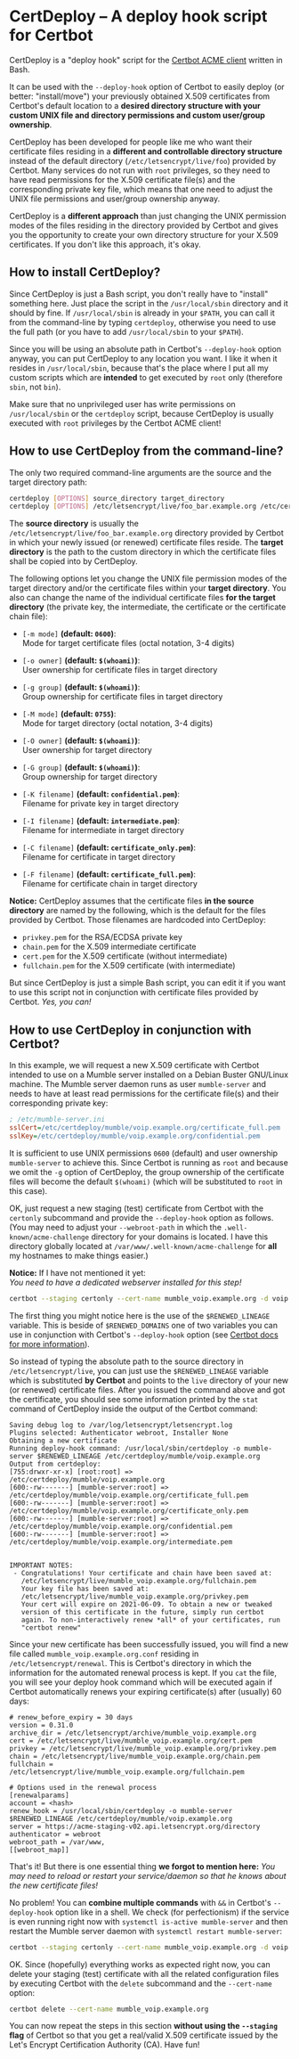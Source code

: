 # CertDeploy – A deploy hook script for Certbot
CertDeploy is a "deploy hook" script for the [Certbot ACME client](https://certbot.eff.org/) written in Bash.

It can be used with the `--deploy-hook` option of Certbot to easily deploy (or better: "install/move") your previously obtained X.509 certificates from Certbot's default location to a **desired directory structure with your custom UNIX file and directory permissions and custom user/group ownership**.

CertDeploy has been developed for people like me who want their certificate files residing in a **different and controllable directory structure** instead of the default directory (`/etc/letsencrypt/live/foo`) provided by Certbot. Many services do not run with `root` privileges, so they need to have read permissions for the X.509 certificate file(s) and the corresponding private key file, which means that one need to adjust the UNIX file permissions and user/group ownership anyway.

CertDeploy is a **different approach** than just changing the UNIX permission modes of the files residing in the directory provided by Certbot and gives you the opportunity to create your own directory structure for your X.509 certificates. If you don't like this approach, it's okay.

## How to install CertDeploy?
Since CertDeploy is just a Bash script, you don't really have to "install" something here. Just place the script in the `/usr/local/sbin` directory and it should by fine. If `/usr/local/sbin` is already in your `$PATH`, you can call it from the command-line by typing `certdeploy`, otherwise you need to use the full path (or you have to add `/usr/local/sbin` to your `$PATH`).

Since you will be using an absolute path in Certbot's `--deploy-hook` option anyway, you can put CertDeploy to any location you want. I like it when it resides in `/usr/local/sbin`, because that's the place where I put all my custom scripts which are **intended** to get executed by `root` only (therefore `sbin`, not `bin`).

Make sure that no unprivileged user has write permissions on `/usr/local/sbin` or the `certdeploy` script, because CertDeploy is usually executed with `root` privileges by the Certbot ACME client!

## How to use CertDeploy from the command-line?
The only two required command-line arguments are the source and the target directory path:

~~~bash
certdeploy [OPTIONS] source_directory target_directory
certdeploy [OPTIONS] /etc/letsencrypt/live/foo_bar.example.org /etc/certdeploy/foo/bar.example.org
~~~

The **source directory** is usually the `/etc/letsencrypt/live/foo_bar.example.org` directory provided by Certbot in which your newly issued (or renewed) certificate files reside. The **target directory** is the path to the custom directory in which the certificate files shall be copied into by CertDeploy.

The following options let you change the UNIX file permission modes of the target directory and/or the certificate files within your **target directory**. You also can change the name of the individual certificate files **for the target directory** (the private key, the intermediate, the certificate or the certificate chain file):

* `[-m mode]` **(default: `0600`)**:  
Mode for target certificate files (octal notation, 3-4 digits)

* `[-o owner]` **(default: `$(whoami)`)**:  
User ownership for certificate files in target directory

* `[-g group]` **(default: `$(whoami)`)**:  
Group ownership for certificate files in target directory

* `[-M mode]` **(default: `0755`)**:  
Mode for target directory (octal notation, 3-4 digits)

* `[-O owner]` **(default: `$(whoami)`)**:  
User ownership for target directory

* `[-G group]` **(default: `$(whoami)`)**:  
Group ownership for target directory

* `[-K filename]` **(default: `confidential.pem`)**:  
Filename for private key in target directory

* `[-I filename]` **(default: `intermediate.pem`)**:  
Filename for intermediate in target directory

* `[-C filename]` **(default: `certificate_only.pem`)**:  
Filename for certificate in target directory

* `[-F filename]` **(default: `certificate_full.pem`)**:  
Filename for certificate chain in target directory

**Notice:** CertDeploy assumes that the certificate files **in the source directory** are named by the following, which is the default for the files provided by Certbot. Those filenames are hardcoded into CertDeploy:

* `privkey.pem` for the RSA/ECDSA private key
* `chain.pem` for the X.509 intermediate certificate
* `cert.pem` for the X.509 certificate (without intermediate)
* `fullchain.pem` for the X.509 certificate (with intermediate)

But since CertDeploy is just a simple Bash script, you can edit it if you want to use this script not in conjunction with certificate files provided by Certbot. *Yes, you can!*

## How to use CertDeploy in conjunction with Certbot?
In this example, we will request a new X.509 certificate with Certbot intended to use on a Mumble server installed on a Debian Buster GNU/Linux machine. The Mumble server daemon runs as user `mumble-server` and needs to have at least read permissions for the certificate file(s) and their corresponding private key:

~~~ini
; /etc/mumble-server.ini
sslCert=/etc/certdeploy/mumble/voip.example.org/certificate_full.pem
sslKey=/etc/certdeploy/mumble/voip.example.org/confidential.pem
~~~

It is sufficient to use UNIX permissions `0600` (default) and user ownership `mumble-server` to achieve this. Since Certbot is running as `root` and because we omit the `-g` option of CertDeploy, the group ownership of the certificate files will become the default `$(whoami)` (which will be substituted to `root` in this case).

OK, just request a new staging (test) certificate from Certbot with the `certonly` subcommand and provide the `--deploy-hook` option as follows. (You may need to adjust your `--webroot-path` in which the `.well-known/acme-challenge` directory for your domains is located. I have this directory globally located at `/var/www/.well-known/acme-challenge` for **all** my hostnames to make things easier.)

**Notice:** If I have not mentioned it yet:  
*You need to have a dedicated webserver installed for this step!*

~~~bash
certbot --staging certonly --cert-name mumble_voip.example.org -d voip.example.org --webroot --webroot-path /var/www --deploy-hook '/usr/local/sbin/certdeploy -o mumble-server $RENEWED_LINEAGE /etc/certdeploy/mumble/voip.example.org'
~~~

The first thing you might notice here is the use of the `$RENEWED_LINEAGE` variable. This is beside of `$RENEWED_DOMAINS` one of two variables you can use in conjunction with Certbot's `--deploy-hook` option (see [Certbot docs for more information](https://certbot.eff.org/docs/using.html?highlight=renewed_lineage)).

So instead of typing the absolute path to the source directory in `/etc/letsencrypt/live`, you can just use the `$RENEWED_LINEAGE` variable which is substituted **by Certbot** and points to the `live` directory of your new (or renewed) certificate files. After you issued the command above and got the certificate, you should see some information printed by the `stat` command of CertDeploy inside the output of the Certbot command:

~~~
Saving debug log to /var/log/letsencrypt/letsencrypt.log
Plugins selected: Authenticator webroot, Installer None
Obtaining a new certificate
Running deploy-hook command: /usr/local/sbin/certdeploy -o mumble-server $RENEWED_LINEAGE /etc/certdeploy/mumble/voip.example.org
Output from certdeploy:
[755:drwxr-xr-x] [root:root] => /etc/certdeploy/mumble/voip.example.org
[600:-rw-------] [mumble-server:root] => /etc/certdeploy/mumble/voip.example.org/certificate_full.pem
[600:-rw-------] [mumble-server:root] => /etc/certdeploy/mumble/voip.example.org/certificate_only.pem
[600:-rw-------] [mumble-server:root] => /etc/certdeploy/mumble/voip.example.org/confidential.pem
[600:-rw-------] [mumble-server:root] => /etc/certdeploy/mumble/voip.example.org/intermediate.pem


IMPORTANT NOTES:
 - Congratulations! Your certificate and chain have been saved at:
   /etc/letsencrypt/live/mumble_voip.example.org/fullchain.pem
   Your key file has been saved at:
   /etc/letsencrypt/live/mumble_voip.example.org/privkey.pem
   Your cert will expire on 2021-06-09. To obtain a new or tweaked
   version of this certificate in the future, simply run certbot
   again. To non-interactively renew *all* of your certificates, run
   "certbot renew"
~~~

Since your new certificate has been successfully issued, you will find a new file called `mumble_voip.example.org.conf` residing in `/etc/letsencrypt/renewal`. This is Certbot's directory in which the information for the automated renewal process is kept. If you `cat` the file, you will see your deploy hook command which will be executed again if Certbot automatically renews your expiring certificate(s) after (usually) 60 days:

~~~
# renew_before_expiry = 30 days
version = 0.31.0
archive_dir = /etc/letsencrypt/archive/mumble_voip.example.org
cert = /etc/letsencrypt/live/mumble_voip.example.org/cert.pem
privkey = /etc/letsencrypt/live/mumble_voip.example.org/privkey.pem
chain = /etc/letsencrypt/live/mumble_voip.example.org/chain.pem
fullchain = /etc/letsencrypt/live/mumble_voip.example.org/fullchain.pem

# Options used in the renewal process
[renewalparams]
account = <hash>
renew_hook = /usr/local/sbin/certdeploy -o mumble-server $RENEWED_LINEAGE /etc/certdeploy/mumble/voip.example.org
server = https://acme-staging-v02.api.letsencrypt.org/directory
authenticator = webroot
webroot_path = /var/www,
[[webroot_map]]
~~~

That's it! But there is one essential thing **we forgot to mention here:** *You may need to reload or restart your service/daemon so that he knows about the new certificate files!*

No problem! You can **combine multiple commands** with `&&` in Certbot's `--deploy-hook` option like in a shell. We check (for perfectionism) if the service is even running right now with `systemctl is-active mumble-server` and then restart the Mumble server daemon with `systemctl restart mumble-server`:

~~~bash
certbot --staging certonly --cert-name mumble_voip.example.org -d voip.example.org --webroot --webroot-path /var/www --deploy-hook '/usr/local/sbin/certdeploy -o mumble-server $RENEWED_LINEAGE /etc/certdeploy/mumble/voip.example.org && systemctl is-active mumble-server && systemctl restart mumble-server'
~~~

OK. Since (hopefully) everything works as expected right now, you can delete your staging (test) certificate with all the related configuration files by executing Certbot with the `delete` subcommand and the `--cert-name` option:

~~~bash
certbot delete --cert-name mumble_voip.example.org
~~~

You can now repeat the steps in this section **without using the `--staging` flag** of Certbot so that you get a real/valid X.509 certificate issued by the Let's Encrypt Certification Authority (CA). Have fun!
